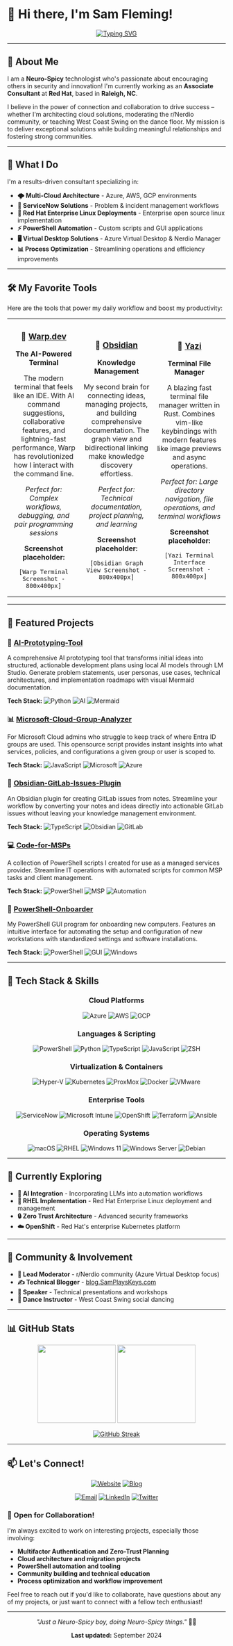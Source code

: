 # 👋 Hi there, I'm Sam Fleming!

<div align="center">

[![Typing SVG](https://readme-typing-svg.herokuapp.com?font=Fira+Code&weight=500&size=28&pause=600&color=2E8B57&center=true&vCenter=true&random=false&width=600&height=60&lines=Innovative+Consultant;Multi-Cloud+Engineer;PowerShell+Enthusiast;Community+Builder)](https://git.io/typing-svg)

</div>

---

## 🚀 About Me

I am a **Neuro-Spicy** technologist who's passionate about encouraging others in security and innovation! I'm currently working as an **Associate Consultant** at **Red Hat**, based in **Raleigh, NC**.

I believe in the power of connection and collaboration to drive success – whether I'm architecting cloud solutions, moderating the r/Nerdio community, or teaching West Coast Swing on the dance floor. My mission is to deliver exceptional solutions while building meaningful relationships and fostering strong communities.

---

## 💼 What I Do

I'm a results-driven consultant specializing in:

- **🌩️ Multi-Cloud Architecture** - Azure, AWS, GCP environments
- **🔧 ServiceNow Solutions** - Problem & incident management workflows  
- **🎩 Red Hat Enterprise Linux Deployments** - Enterprise open source linux implementation
- **⚡ PowerShell Automation** - Custom scripts and GUI applications
- **🖥️ Virtual Desktop Solutions** - Azure Virtual Desktop & Nerdio Manager
- **📊 Process Optimization** - Streamlining operations and efficiency improvements

---

## 🛠️ My Favorite Tools

Here are the tools that power my daily workflow and boost my productivity:

<table>
<tr>
<td width="33%" align="center">

### 🚀 [Warp.dev](https://warp.dev)
**The AI-Powered Terminal**

The modern terminal that feels like an IDE. With AI command suggestions, collaborative features, and lightning-fast performance, Warp has revolutionized how I interact with the command line.

*Perfect for: Complex workflows, debugging, and pair programming sessions*

**Screenshot placeholder:**
```
[Warp Terminal Screenshot - 800x400px]
```

</td>
<td width="33%" align="center">

### 🧠 [Obsidian](https://obsidian.md)
**Knowledge Management**

My second brain for connecting ideas, managing projects, and building comprehensive documentation. The graph view and bidirectional linking make knowledge discovery effortless.

*Perfect for: Technical documentation, project planning, and learning*

**Screenshot placeholder:**
```
[Obsidian Graph View Screenshot - 800x400px]
```

</td>
<td width="33%" align="center">

### 📁 [Yazi](https://yazi-rs.github.io/)
**Terminal File Manager**

A blazing fast terminal file manager written in Rust. Combines vim-like keybindings with modern features like image previews and async operations.

*Perfect for: Large directory navigation, file operations, and terminal workflows*

**Screenshot placeholder:**
```
[Yazi Terminal Interface Screenshot - 800x400px]
```

</td>
</tr>
</table>

---

## 🎯 Featured Projects

### 🤖 [AI-Prototyping-Tool](https://github.com/SamPlaysKeys/AI-Prototyping-Tool)
A comprehensive AI prototyping tool that transforms initial ideas into structured, actionable development plans using local AI models through LM Studio. Generate problem statements, user personas, use cases, technical architectures, and implementation roadmaps with visual Mermaid documentation.

**Tech Stack:** ![Python](https://img.shields.io/badge/-Python-3776AB?style=flat&logo=python&logoColor=white) ![AI](https://img.shields.io/badge/-AI-FF6B6B?style=flat) ![Mermaid](https://img.shields.io/badge/-Mermaid-FF3670?style=flat&logo=mermaid&logoColor=white)

### 📊 [Microsoft-Cloud-Group-Analyzer](https://github.com/SamPlaysKeys/Microsoft-Cloud-Group-Analyzer)
For Microsoft Cloud admins who struggle to keep track of where Entra ID groups are used. This opensource script provides instant insights into what services, policies, and configurations a given group or user is scoped to.

**Tech Stack:** ![JavaScript](https://img.shields.io/badge/-JavaScript-F7DF1E?style=flat&logo=javascript&logoColor=black) ![Microsoft](https://img.shields.io/badge/-Microsoft-0078D4?style=flat&logo=microsoft&logoColor=white) ![Azure](https://img.shields.io/badge/-Azure-0078D4?style=flat&logo=microsoftazure&logoColor=white)

### 📝 [Obsidian-GitLab-Issues-Plugin](https://github.com/SamPlaysKeys/Obsidian-Gitlab-Issues-Plugin)
An Obsidian plugin for creating GitLab issues from notes. Streamline your workflow by converting your notes and ideas directly into actionable GitLab issues without leaving your knowledge management environment.

**Tech Stack:** ![TypeScript](https://img.shields.io/badge/-TypeScript-3178C6?style=flat&logo=typescript&logoColor=white) ![Obsidian](https://img.shields.io/badge/-Obsidian-7C3AED?style=flat&logo=obsidian&logoColor=white) ![GitLab](https://img.shields.io/badge/-GitLab-FC6D26?style=flat&logo=gitlab&logoColor=white)

### 💻 [Code-for-MSPs](https://github.com/SamPlaysKeys/Code-for-MSPs)
A collection of PowerShell scripts I created for use as a managed services provider. Streamline IT operations with automated scripts for common MSP tasks and client management.

**Tech Stack:** ![PowerShell](https://img.shields.io/badge/-PowerShell-5391FE?style=flat&logo=powershell&logoColor=white) ![MSP](https://img.shields.io/badge/-MSP-0066CC?style=flat) ![Automation](https://img.shields.io/badge/-Automation-28A745?style=flat)

### 🔧 [PowerShell-Onboarder](https://github.com/SamPlaysKeys/Powershell-Onboarder)
My PowerShell GUI program for onboarding new computers. Features an intuitive interface for automating the setup and configuration of new workstations with standardized settings and software installations.

**Tech Stack:** ![PowerShell](https://img.shields.io/badge/-PowerShell-5391FE?style=flat&logo=powershell&logoColor=white) ![GUI](https://img.shields.io/badge/-GUI-FF9900?style=flat) ![Windows](https://img.shields.io/badge/-Windows-0078D6?style=flat&logo=windows&logoColor=white)

---

## 🔧 Tech Stack & Skills

<div align="center">

### Cloud Platforms
![Azure](https://img.shields.io/badge/-Azure-0078D4?style=for-the-badge&logo=microsoftazure&logoColor=white)
![AWS](https://img.shields.io/badge/-AWS-FF9900?style=for-the-badge&logo=amazonaws&logoColor=white)
![GCP](https://img.shields.io/badge/-Google_Cloud-4285F4?style=for-the-badge&logo=googlecloud&logoColor=white)

### Languages & Scripting
![PowerShell](https://img.shields.io/badge/-PowerShell-5391FE?style=for-the-badge&logo=powershell&logoColor=white)
![Python](https://img.shields.io/badge/-Python-3776AB?style=for-the-badge&logo=python&logoColor=white)
![TypeScript](https://img.shields.io/badge/-TypeScript-3178C6?style=for-the-badge&logo=typescript&logoColor=white)
![JavaScript](https://img.shields.io/badge/-JavaScript-F7DF1E?style=for-the-badge&logo=javascript&logoColor=black)
![ZSH](https://img.shields.io/badge/-ZSH-F15A24?style=for-the-badge&logo=zsh&logoColor=white)

### Virtualization & Containers
![Hyper-V](https://img.shields.io/badge/-Hyper--V-0078D4?style=for-the-badge&logo=microsoft&logoColor=white)
![Kubernetes](https://img.shields.io/badge/-Kubernetes-326CE5?style=for-the-badge&logo=kubernetes&logoColor=white)
![ProxMox](https://img.shields.io/badge/-ProxMox-E57000?style=for-the-badge&logo=proxmox&logoColor=white)
![Docker](https://img.shields.io/badge/-Docker-2496ED?style=for-the-badge&logo=docker&logoColor=white)
![VMware](https://img.shields.io/badge/-VMware-607078?style=for-the-badge&logo=vmware&logoColor=white)

### Enterprise Tools
![ServiceNow](https://img.shields.io/badge/-ServiceNow-81B5A1?style=for-the-badge&logo=servicenow&logoColor=white)
![Microsoft Intune](https://img.shields.io/badge/-Microsoft_Intune-0078D4?style=for-the-badge&logo=microsoft&logoColor=white)
![OpenShift](https://img.shields.io/badge/-OpenShift-EE0000?style=for-the-badge&logo=redhatopenshift&logoColor=white)
![Terraform](https://img.shields.io/badge/-Terraform-623CE4?style=for-the-badge&logo=terraform&logoColor=white)
![Ansible](https://img.shields.io/badge/-Ansible-EE0000?style=for-the-badge&logo=ansible&logoColor=white)

### Operating Systems
![macOS](https://img.shields.io/badge/-macOS-000000?style=for-the-badge&logo=apple&logoColor=white)
![RHEL](https://img.shields.io/badge/-RHEL-EE0000?style=for-the-badge&logo=redhat&logoColor=white)
![Windows 11](https://img.shields.io/badge/-Windows_11-0078D6?style=for-the-badge&logo=windows11&logoColor=white)
![Windows Server](https://img.shields.io/badge/-Windows_Server-0078D6?style=for-the-badge&logo=windows&logoColor=white)
![Debian](https://img.shields.io/badge/-Debian-A81D33?style=for-the-badge&logo=debian&logoColor=white)

</div>

---

## 🌱 Currently Exploring

- **🤖 AI Integration** - Incorporating LLMs into automation workflows
- **🐧 RHEL Implementation** - Red Hat Enterprise Linux deployment and management
- **🔒 Zero Trust Architecture** - Advanced security frameworks
- **☁️ OpenShift** - Red Hat's enterprise Kubernetes platform

---

## 🤝 Community & Involvement

- **🎯 Lead Moderator** - r/Nerdio community (Azure Virtual Desktop focus)
- **✍️ Technical Blogger** - [blog.SamPlaysKeys.com](https://blog.SamPlaysKeys.com)
- **🎤 Speaker** - Technical presentations and workshops
- **💃 Dance Instructor** - West Coast Swing social dancing

---

## 📊 GitHub Stats

<div align="center">

<img height="180em" src="https://github-readme-stats.vercel.app/api?username=SamPlaysKeys&show_icons=true&hide_border=true&count_private=true&theme=github_dark&bg_color=0d1117" />

<img height="180em" src="https://github-readme-stats.vercel.app/api/top-langs/?username=SamPlaysKeys&layout=compact&hide_border=true&theme=github_dark&bg_color=0d1117" />

</div>

<div align="center">

[![GitHub Streak](https://streak-stats.demolab.com?user=SamPlaysKeys&theme=github-dark-blue&hide_border=true)](https://git.io/streak-stats)

</div>

---

## 📫 Let's Connect!

<div align="center">

[![Website](https://img.shields.io/badge/🌐_Website-SamPlaysKeys.com-blue?style=for-the-badge)](https://SamPlaysKeys.com)
[![Blog](https://img.shields.io/badge/📝_Blog-blog.SamPlaysKeys.com-green?style=for-the-badge)](https://blog.SamPlaysKeys.com)

[![Email](https://img.shields.io/badge/📧_Email-info@samplayskeys.com-red?style=for-the-badge)](mailto:info@samplayskeys.com)
[![LinkedIn](https://img.shields.io/badge/💼_LinkedIn-SamPlaysKeys-0077B5?style=for-the-badge&logo=linkedin)](https://linkedin.com/in/samplayskeys)
[![Twitter](https://img.shields.io/badge/🐦_Twitter-@SamPlaysKeys-1DA1F2?style=for-the-badge&logo=twitter&logoColor=white)](https://twitter.com/SamPlaysKeys)

</div>

### 🤝 Open for Collaboration!

I'm always excited to work on interesting projects, especially those involving:
- **Multifactor Authentication and Zero-Trust Planning**
- **Cloud architecture and migration projects**
- **PowerShell automation and tooling**
- **Community building and technical education**
- **Process optimization and workflow improvement**

Feel free to reach out if you'd like to collaborate, have questions about any of my projects, or just want to connect with a fellow tech enthusiast!

---

<div align="center">

*"Just a Neuro-Spicy boy, doing Neuro-Spicy things."* 🧠✨

**Last updated:** September 2024

</div>

<!-- 
Todo for future updates:
- Add screenshots for favorite tools section
- Update stats and project descriptions regularly
- Add new projects as they're created
- Update experience section with new roles
-->
